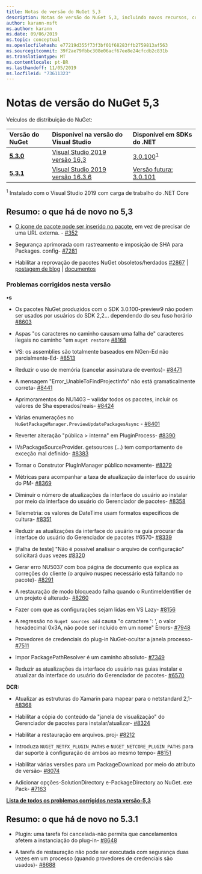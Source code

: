 ```yaml
---
title: Notas de versão do NuGet 5,3
description: Notas de versão do NuGet 5,3, incluindo novos recursos, correções de bugs e DCRs.
author: karann-msft
ms.author: karann
ms.date: 09/06/2019
ms.topic: conceptual
ms.openlocfilehash: e77219d355f73f3bf01f68283ffb2759813af563
ms.sourcegitcommit: 39f2ae79fbbc308e06acf67ee8e24cfcdb2c831b
ms.translationtype: MT
ms.contentlocale: pt-BR
ms.lasthandoff: 11/05/2019
ms.locfileid: "73611323"
---
```

# <a name="nuget-53-release-notes"></a>Notas de versão do NuGet 5,3

Veículos de distribuição do NuGet:

| Versão do NuGet | Disponível na versão do Visual Studio| Disponível em SDKs do .NET|
|:---|:---|:---|
| [**5.3.0**](https://nuget.org/downloads) | [Visual Studio 2019 versão 16,3](https://visualstudio.microsoft.com/downloads/) | [3.0.100](https://dotnet.microsoft.com/download/dotnet-core/3.0)<sup>1</sup> |
| [**5.3.1**](https://nuget.org/downloads) | [Visual Studio 2019 versão 16.3.6](https://visualstudio.microsoft.com/downloads/) | [Versão futura: 3.0.101](https://dotnet.microsoft.com/download/dotnet-core/3.0) |

<sup>1</sup> Instalado com o Visual Studio 2019 com carga de trabalho do .NET Core

## <a name="summary-whats-new-in-53"></a>Resumo: o que há de novo no 5,3

* [O ícone de pacote pode ser inserido no pacote](../reference/msbuild-targets.md#packing-an-icon-image-file), em vez de precisar de uma URL externa. - [#352](https://github.com/NuGet/Home/issues/352)

* Segurança aprimorada com rastreamento e imposição de SHA para Packages. config- [#7281](https://github.com/NuGet/Home/issues/7281)

* Habilitar a reprovação de pacotes NuGet obsoletos/herdados [#2867](https://github.com/NuGet/Home/issues/2867) | [postagem de blog](https://devblogs.microsoft.com/nuget/deprecating-packages-on-nuget-org/) | [documentos](https://docs.microsoft.com/nuget/nuget-org/deprecate-packages)

### <a name="issues-fixed-in-this-release"></a>Problemas corrigidos nesta versão

**•s**

* Os pacotes NuGet produzidos com o SDK 3.0.100-preview9 não podem ser usados por usuários do SDK 2,2... dependendo do seu fuso horário [#8603](https://github.com/NuGet/Home/issues/8603)

* Aspas "os caracteres no caminho causam uma falha de" caracteres ilegais no caminho "em `nuget restore` [#8168](https://github.com/NuGet/Home/issues/8168)

* VS: os assemblies são totalmente baseados em NGen-Ed não parcialmente-Ed- [#8513](https://github.com/NuGet/Home/issues/8513)

* Reduzir o uso de memória (cancelar assinatura de eventos)- [#8471](https://github.com/NuGet/Home/issues/8471)

* A mensagem "Error_UnableToFindProjectInfo" não está gramaticalmente correta- [#8441](https://github.com/NuGet/Home/issues/8441)

* Aprimoramentos do NU1403 – validar todos os pacotes, incluir os valores de Sha esperados/reais- [#8424](https://github.com/NuGet/Home/issues/8424)

* Várias enumerações no `NuGetPackageManager.PreviewUpdatePackagesAsync` - [#8401](https://github.com/NuGet/Home/issues/8401)

* Reverter alteração "pública > interna" em PluginProcess- [#8390](https://github.com/NuGet/Home/issues/8390)

* IVsPackageSourceProvider. getsources (...) tem comportamento de exceção mal definido- [#8383](https://github.com/NuGet/Home/issues/8383)

* Tornar o Construtor PlugInManager público novamente- [#8379](https://github.com/NuGet/Home/issues/8379)

* Métricas para acompanhar a taxa de atualização da interface do usuário do PM- [#8369](https://github.com/NuGet/Home/issues/8369)

* Diminuir o número de atualizações da interface do usuário ao instalar por meio da interface do usuário do Gerenciador de pacotes- [#8358](https://github.com/NuGet/Home/issues/8358)

* Telemetria: os valores de DateTime usam formatos específicos de cultura- [#8351](https://github.com/NuGet/Home/issues/8351)

* Reduzir as atualizações da interface do usuário na guia procurar da interface do usuário do Gerenciador de pacotes #6570- [#8339](https://github.com/NuGet/Home/issues/8339)

* [Falha de teste] "Não é possível analisar o arquivo de configuração" solicitará duas vezes [#8320](https://github.com/NuGet/Home/issues/8320)

* Gerar erro NU5037 com boa página de documento que explica as correções do cliente (o arquivo nuspec necessário está faltando no pacote)- [#8291](https://github.com/NuGet/Home/issues/8291)

* A restauração de modo bloqueado falha quando o RuntimeIdentifier de um projeto é alterado- [#8260](https://github.com/NuGet/Home/issues/8260)

* Fazer com que as configurações sejam lidas em VS Lazy- [#8156](https://github.com/NuGet/Home/issues/8156)

* A regressão no `Nuget sources add` causa "o caractere ': ', o valor hexadecimal 0x3A, não pode ser incluído em um nome" Errors- [#7948](https://github.com/NuGet/Home/issues/7948)

* Provedores de credenciais do plug-in NuGet-ocultar a janela processo- [#7511](https://github.com/NuGet/Home/issues/7511)

* Impor PackagePathResolver é um caminho absoluto- [#7349](https://github.com/NuGet/Home/issues/7349)

* Reduzir as atualizações da interface do usuário nas guias instalar e atualizar da interface do usuário do Gerenciador de pacotes- [#6570](https://github.com/NuGet/Home/issues/6570)

**DCR:**

* Atualizar as estruturas do Xamarin para mapear para o netstandard 2,1- [#8368](https://github.com/NuGet/Home/issues/8368)

* Habilitar a cópia do conteúdo da "janela de visualização" do Gerenciador de pacotes para instalar/atualizar- [#8324](https://github.com/NuGet/Home/issues/8324)

* Habilitar a restauração em arquivos. proj- [#8212](https://github.com/NuGet/Home/issues/8212)

* Introduza `NUGET_NETFX_PLUGIN_PATHS` e `NUGET_NETCORE_PLUGIN_PATHS` para dar suporte à configuração de ambos ao mesmo tempo- [#8151](https://github.com/NuGet/Home/issues/8151)

* Habilitar várias versões para um PackageDownload por meio do atributo de versão- [#8074](https://github.com/NuGet/Home/issues/8074)

* Adicionar opções-SolutionDirectory e-PackageDirectory ao NuGet. exe Pack- [#7163](https://github.com/NuGet/Home/issues/7163)

**[Lista de todos os problemas corrigidos nesta versão-5,3](https://github.com/nuget/home/issues?q=is%3Aissue+is%3Aclosed+milestone%3A%225.3")**

## <a name="summary-whats-new-in-531"></a>Resumo: o que há de novo no 5.3.1

* Plugin: uma tarefa foi cancelada-não permita que cancelamentos afetem a instanciação do plug-in- [#8648](https://github.com/NuGet/Home/issues/8648)

* A tarefa de restauração não pode ser executada com segurança duas vezes em um processo (quando provedores de credenciais são usados)- [#8688](https://github.com/NuGet/Home/issues/8688)
